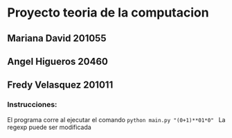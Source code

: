 # Proyecto teoria de la computacion
## Mariana David 201055
## Angel Higueros 20460
## Fredy Velasquez 201011

### Instrucciones:

El programa corre al ejecutar el comando ``` python main.py "(0+1)**01*0"  ``` La regexp puede ser modificada
